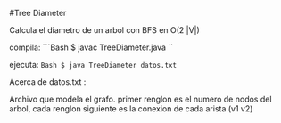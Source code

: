 #Tree Diameter

Calcula el diametro de un arbol con BFS en O(2 |V|)

compila:
	```Bash
	$ javac TreeDiameter.java
	``

ejecuta:
	```Bash
	$ java TreeDiameter datos.txt
	```

Acerca de datos.txt :

Archivo que modela el grafo.
primer renglon es el numero de nodos del arbol, cada renglon siguiente es la conexion de cada arista (v1 v2)
